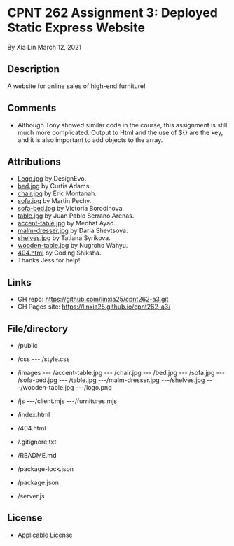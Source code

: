﻿# CPNT 262 Assignment 3: Deployed Static Express Website
By Xia Lin March 12, 2021

## Description
A website for online sales of high-end furniture!

## Comments
- Although Tony showed similar code in the course, this assignment is still much more complicated. Output to Html and the use of ${} are the key, and it is also important to add objects to the array.

## Attributions
- [Logo.jpg](https://www.designevo.com/ "Logo") by DesignEvo.
- [bed.jpg](https://www.pexels.com/photo/brown-wooden-bed-inside-bedroom-3773575/ "bed") by Curtis Adams.
- [chair.jpg](https://www.pexels.com/photo/two-assorted-color-padded-chairs-near-side-table-1350789/ "chair") by Eric Montanah.
- [sofa.jpg](https://www.pexels.com/photo/2-seat-orange-leather-sofa-beside-wall-1866149/ "sofa") by Martin Pechy.
- [sofa-bed.jpg](https://www.pexels.com/photo/empty-bedroom-set-1648768/ "sofa-bed") by Victoria Borodinova.
- [table.jpg](https://www.pexels.com/photo/glass-bottle-filled-with-black-straw-on-brown-wooden-table-890669/ "table") by Juan Pablo Serrano Arenas.
- [accent-table.jpg](https://www.pexels.com/photo/white-and-black-desk-beside-bed-and-window-439227/"accent-table.jpg") by Medhat Ayad.
- [malm-dresser.jpg](https://www.pexels.com/photo/photo-of-brown-wooden-3-drawer-malm-dresser-with-black-plastic-case-879821/) by Daria Shevtsova.
- [shelves.jpg](https://www.pexels.com/photo/interior-of-children-bedroom-with-wooden-furniture-and-toys-and-globe-placed-on-shelves-in-room-3932930/) by Tatiana Syrikova.
- [wooden-table.jpg](https://www.pexels.com/photo/brown-wooden-table-with-chair-3097112/) by Nugroho Wahyu.
- [404.html](https://www.youtube.com/watch?v=Bz8q-ohqXPE) by Coding Shiksha.
- Thanks Jess for help!

## Links
- GH repo: https://github.com/linxia25/cpnt262-a3.git
- GH Pages site: https://linxia25.github.io/cpnt262-a3/

## File/directory
- /public
- /css
--- /style.css
- /images
--- /accent-table.jpg
--- /chair.jpg
--- /bed.jpg
--- /sofa.jpg
--- /sofa-bed.jpg
--- /table.jpg
---/malm-dresser.jpg
---/shelves.jpg
---/wooden-table.jpg
---/logo.png
- /js
---/client.mjs
---/furnitures.mjs
- /index.html
- /404.html

- /.gitignore.txt

- /README.md

- /package-lock.json

- /package.json

- /server.js


## License
- [Applicable License](https://creativecommons.org/licenses/by/4.0/legalcode "Applicable License")